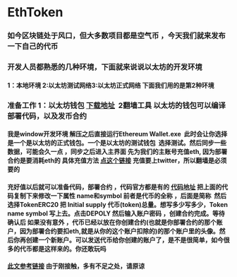 # EthToken
### 如今区块链处于风口，但大多数项目都是空气币 ，今天我们就来发布一下自己的代币
### 开发人员都熟悉的几种环境，下面就来说说以太坊的开发环境 
#### 1：本地环境 2:以太坊测试网络3:以太坊正式网络 下面我们用的是第2种环境
### 准备工作 1：以太坊钱包 [下载地址](https://link.jianshu.com/?t=https%3A%2F%2Fwww.ethereum.org%2F)  2翻墙工具  以太坊的钱包可以编译部署代码，以及发币合约
#### 我是window开发环境 解压之后直接运行Ethereum Wallet.exe  此时会让你选择是一个是以太坊的正式钱包。一个是以太坊的测试钱包  选择测试。然后同步一些数据，可能会久一点 ，同步之后进入主界面 先为我们的主账号充值eth, 因为部署合约是要消耗eth的 具体充值方法 [点这个链接](https://www.jianshu.com/p/410198814516) 充值要上twitter，所以翻墙是必须要的
#### 充好值以后就可以准备代码，部署合约 ，代码官方都是有的 [代码地址](https://www.ethereum.org/token#the-code) 把上面的代码复制下来修改一下属性 name和symbol 前者是代币的全称 ，后面是简称  然后选择TokenERC20 把 Initial supply 代币(token)总量。想写多少写多少，Token name symbol 写上去。点击DEPOLY 然后输入账户密码 ，创建合约完成。等待确认后 如果没有意外 ，代币已经以放在你创建合约(也就是你部署合约的那个账户，因为部署合约要扣eth,就是从你的这个账户扣除的)的那个账户里的头像。然后你再创建一个新账户。可以发送代币给你创建的账户了，是不是很简单，如今很多的代币都是这样来的。你还敢玩吗
#### [此文参考链接](https://www.jianshu.com/p/410198814516) 由于刚接触，多有不足之处，请原谅

